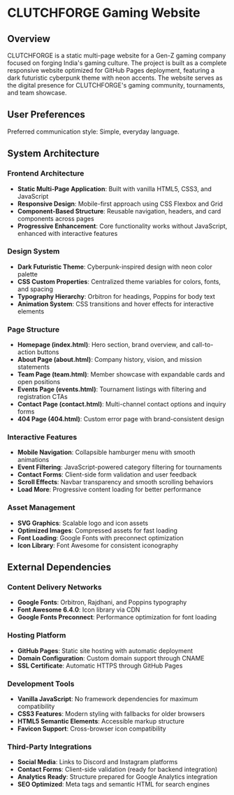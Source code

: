 # CLUTCHFORGE Gaming Website

## Overview

CLUTCHFORGE is a static multi-page website for a Gen-Z gaming company focused on forging India's gaming culture. The project is built as a complete responsive website optimized for GitHub Pages deployment, featuring a dark futuristic cyberpunk theme with neon accents. The website serves as the digital presence for CLUTCHFORGE's gaming community, tournaments, and team showcase.

## User Preferences

Preferred communication style: Simple, everyday language.

## System Architecture

### Frontend Architecture
- **Static Multi-Page Application**: Built with vanilla HTML5, CSS3, and JavaScript
- **Responsive Design**: Mobile-first approach using CSS Flexbox and Grid
- **Component-Based Structure**: Reusable navigation, headers, and card components across pages
- **Progressive Enhancement**: Core functionality works without JavaScript, enhanced with interactive features

### Design System
- **Dark Futuristic Theme**: Cyberpunk-inspired design with neon color palette
- **CSS Custom Properties**: Centralized theme variables for colors, fonts, and spacing
- **Typography Hierarchy**: Orbitron for headings, Poppins for body text
- **Animation System**: CSS transitions and hover effects for interactive elements

### Page Structure
- **Homepage (index.html)**: Hero section, brand overview, and call-to-action buttons
- **About Page (about.html)**: Company history, vision, and mission statements
- **Team Page (team.html)**: Member showcase with expandable cards and open positions
- **Events Page (events.html)**: Tournament listings with filtering and registration CTAs
- **Contact Page (contact.html)**: Multi-channel contact options and inquiry forms
- **404 Page (404.html)**: Custom error page with brand-consistent design

### Interactive Features
- **Mobile Navigation**: Collapsible hamburger menu with smooth animations
- **Event Filtering**: JavaScript-powered category filtering for tournaments
- **Contact Forms**: Client-side form validation and user feedback
- **Scroll Effects**: Navbar transparency and smooth scrolling behaviors
- **Load More**: Progressive content loading for better performance

### Asset Management
- **SVG Graphics**: Scalable logo and icon assets
- **Optimized Images**: Compressed assets for fast loading
- **Font Loading**: Google Fonts with preconnect optimization
- **Icon Library**: Font Awesome for consistent iconography

## External Dependencies

### Content Delivery Networks
- **Google Fonts**: Orbitron, Rajdhani, and Poppins typography
- **Font Awesome 6.4.0**: Icon library via CDN
- **Google Fonts Preconnect**: Performance optimization for font loading

### Hosting Platform
- **GitHub Pages**: Static site hosting with automatic deployment
- **Domain Configuration**: Custom domain support through CNAME
- **SSL Certificate**: Automatic HTTPS through GitHub Pages

### Development Tools
- **Vanilla JavaScript**: No framework dependencies for maximum compatibility
- **CSS3 Features**: Modern styling with fallbacks for older browsers
- **HTML5 Semantic Elements**: Accessible markup structure
- **Favicon Support**: Cross-browser icon compatibility

### Third-Party Integrations
- **Social Media**: Links to Discord and Instagram platforms
- **Contact Forms**: Client-side validation (ready for backend integration)
- **Analytics Ready**: Structure prepared for Google Analytics integration
- **SEO Optimized**: Meta tags and semantic HTML for search engines